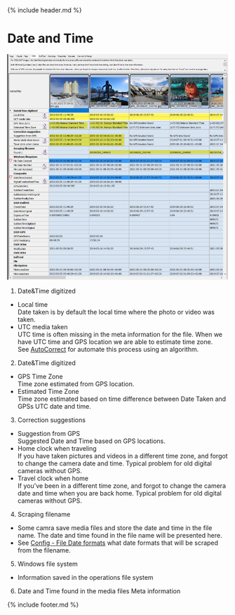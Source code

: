 {% include header.md %}

# Date and Time

!["Date and time steps"](date_date-and-time-steps.png)

1. Date&Time digitized
  - Local time<br>Date taken is by default the local time where the photo or video was taken.
  - UTC media taken<br>UTC time is often missing in the meta information for the file. When we have UTC time and GPS location we are able to estimate time zone. <br> See [AutoCorrect](../autocorrect/) for automate this process using an algorithm.
2. Date&Time digitized
  - GPS Time Zone <br> Time zone estimated from GPS location.
  - Estimated Time Zone <br> Time zone estimated based on time difference between Date Taken and GPSs UTC date and time.
3. Correction suggestions
  - Suggestion from GPS <br> Suggested Date and Time based on GPS locations.
  - Home clock when traveling <br> If you have taken pictures and videos in a different time zone, and forgot to change the camera date and time. Typical problem for old digital cameras without GPS.
  - Travel clock when home <br> If you've been in a different time zone, and forgot to change the camera date and time when you are back home. Typical problem for old digital cameras without GPS.
4. Scraping filename
  - Some camra save media files and store the date and time in the file name. The date and time found in the file name will be presented here.
  - See [Config - File Date formats](../config/) what date formats that will be scraped from the filename.
5. Windows file system
  - Information saved in the operations file system
6. Date and Time found in the media files Meta information



{% include footer.md %}
